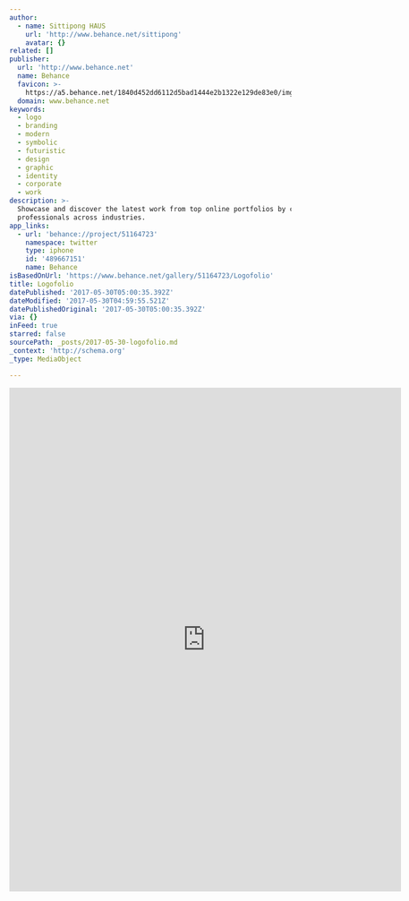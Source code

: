 ```yaml
---
author:
  - name: Sittipong HAUS
    url: 'http://www.behance.net/sittipong'
    avatar: {}
related: []
publisher:
  url: 'http://www.behance.net'
  name: Behance
  favicon: >-
    https://a5.behance.net/1840d452dd6112d5bad1444e2b1322e129de83e0/img/site/favicon.ico?cb=264615658
  domain: www.behance.net
keywords:
  - logo
  - branding
  - modern
  - symbolic
  - futuristic
  - design
  - graphic
  - identity
  - corporate
  - work
description: >-
  Showcase and discover the latest work from top online portfolios by creative
  professionals across industries.
app_links:
  - url: 'behance://project/51164723'
    namespace: twitter
    type: iphone
    id: '489667151'
    name: Behance
isBasedOnUrl: 'https://www.behance.net/gallery/51164723/Logofolio'
title: Logofolio
datePublished: '2017-05-30T05:00:35.392Z'
dateModified: '2017-05-30T04:59:55.521Z'
datePublishedOriginal: '2017-05-30T05:00:35.392Z'
via: {}
inFeed: true
starred: false
sourcePath: _posts/2017-05-30-logofolio.md
_context: 'http://schema.org'
_type: MediaObject

---
```

<iframe src="https://cdn.embedly.com/widgets/media.html?src=https%3A%2F%2Fwww.behance.net%2Fgallery%2F51164723%2FLogofolio%3Fiframe%3D1&amp;url=https%3A%2F%2Fwww.behance.net%2Fgallery%2F51164723%2FLogofolio&amp;image=https%3A%2F%2Fmir-s3-cdn-cf.behance.net%2Fprojects%2F404%2F35f64351164723.Y3JvcCwxMDI2LDgwMywwLDk4.png&amp;key=b7d04c9b404c499eba89ee7072e1c4f7&amp;type=text%2Fhtml&amp;scroll=auto&amp;schema=behance" width="700" height="900" scrolling="auto" frameborder="0" allowfullscreen="" style=""></iframe>